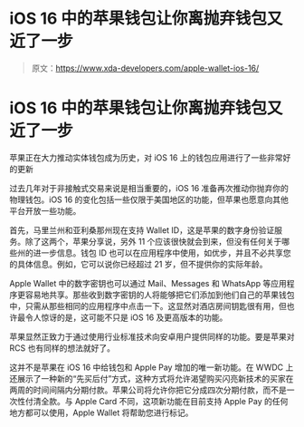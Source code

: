 # iOS 16 中的苹果钱包让你离抛弃钱包又近了一步

> 原文：<https://www.xda-developers.com/apple-wallet-ios-16/>

# iOS 16 中的苹果钱包让你离抛弃钱包又近了一步

苹果正在大力推动实体钱包成为历史，对 iOS 16 上的钱包应用进行了一些非常好的更新

过去几年对于非接触式交易来说是相当重要的，iOS 16 准备再次推动你抛弃你的物理钱包。iOS 16 的变化包括一些仅限于美国地区的功能，但苹果也愿意向其他平台开放一些功能。

首先，马里兰州和亚利桑那州现在支持 Wallet ID，这是苹果的数字身份验证服务。除了这两个，苹果分享说，另外 11 个应该很快就会到来，但没有任何关于哪些州的进一步信息。钱包 ID 也可以在应用程序中使用，如优步，并且不必共享您的具体信息。例如，它可以说你已经超过 21 岁，但不提供你的实际年龄。

Apple Wallet 中的数字密钥也可以通过 Mail、Messages 和 WhatsApp 等应用程序更容易地共享。那些收到数字密钥的人将能够把它们添加到他们自己的苹果钱包中，只需从那些相同的应用程序中点击一下。这显然对酒店房间钥匙很有用，但也许最令人惊讶的是，这可能不只是 iOS 16 及更高版本的功能。

苹果显然正致力于通过使用行业标准技术向安卓用户提供同样的功能。要是苹果对 RCS 也有同样的想法就好了。

这并不是苹果在 iOS 16 中给钱包和 Apple Pay 增加的唯一新功能。在 WWDC 上还展示了一种新的“先买后付”方式，这种方式将允许渴望购买闪亮新技术的买家在两周的时间间隔内分期付款。苹果公司将允许你把它分成四次分期付款，而不是一次性付清全款。与 Apple Card 不同，这项新功能在目前支持 Apple Pay 的任何地方都可以使用，Apple Wallet 将帮助您进行标记。